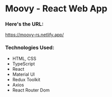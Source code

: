 # Moovy - React Web App 

### Here's the URL: 
https://moovy-rs.netlify.app/

### Technologies Used:

- HTML, CSS
- TypeScript
- React
- Material UI
- Redux Toolkit
- Axios
- React Router Dom



